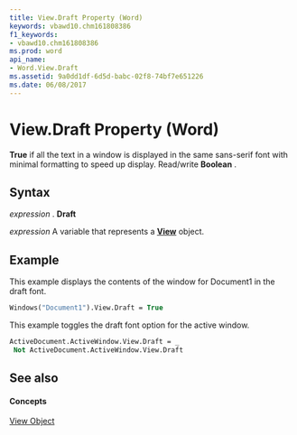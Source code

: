 ```yaml
---
title: View.Draft Property (Word)
keywords: vbawd10.chm161808386
f1_keywords:
- vbawd10.chm161808386
ms.prod: word
api_name:
- Word.View.Draft
ms.assetid: 9a0dd1df-6d5d-babc-02f8-74bf7e651226
ms.date: 06/08/2017
---
```



# View.Draft Property (Word)

 **True** if all the text in a window is displayed in the same sans-serif font with minimal formatting to speed up display. Read/write **Boolean** .


## Syntax

 _expression_ . **Draft**

 _expression_ A variable that represents a **[View](Word.View.md)** object.


## Example

This example displays the contents of the window for Document1 in the draft font.


```vb
Windows("Document1").View.Draft = True
```

This example toggles the draft font option for the active window.




```vb
ActiveDocument.ActiveWindow.View.Draft = _ 
 Not ActiveDocument.ActiveWindow.View.Draft
```


## See also


#### Concepts


[View Object](Word.View.md)

